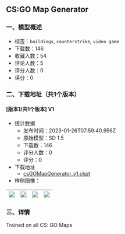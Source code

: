 ## CS:GO Map Generator
### 一、模型概述

- 标签：`buildings`, `counterstrike`, `video game`
- 下载数：146
- 收藏人数：54
- 评论人数：5
- 评分人数：0
- 评分：0

### 二、下载地址（共1个版本）

#### [版本1/共1个版本] V1

- 统计数据
  - 发布时间：2023-01-26T07:59:40.956Z
  - 原始模型：SD 1.5
  - 下载数：146
  - 评分人数：0
  - 评分：0
- 下载地址
  - [csGOMapGenerator_v1.ckpt](https://civitai.com/api/download/models/3232)
- 样例图像：

| <img src="https://image.civitai.com/xG1nkqKTMzGDvpLrqFT7WA/d790644b-6d40-40f4-5e71-436c5113f600/width=450/45409.jpeg" /> | <img src="https://image.civitai.com/xG1nkqKTMzGDvpLrqFT7WA/57a62be7-d56d-451e-5021-8f4af0c84a00/width=450/22233.jpeg" /> | <img src="https://image.civitai.com/xG1nkqKTMzGDvpLrqFT7WA/85c0a09b-2cfb-4a2b-9a1b-ffb8fb2ad100/width=450/22228.jpeg" /> | <img src="https://image.civitai.com/xG1nkqKTMzGDvpLrqFT7WA/0ad21a85-fceb-4086-cfbb-88036207c400/width=450/22234.jpeg" /> |
| ---- | ---- | ---- | ---- |


### 三、详情
<p>Trained on all CS: GO Maps</p>